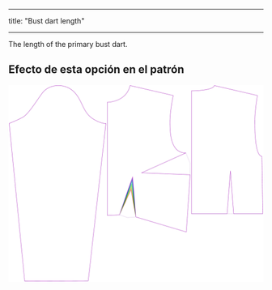 - - -
title: "Bust dart length"
- - -

The length of the primary bust dart.

## Efecto de esta opción en el patrón

![This image shows the effect of this option by superimposing several variants that have a different value for this option](breanna_primarybustdartlength_sample.svg "Effect of this option on the pattern")
